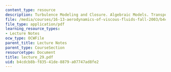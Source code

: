 ```yaml
---
content_type: resource
description: Turbulence Modeling and Closure. Algebraic Models. Transport Models
file: /media/courses/16-13-aerodynamics-of-viscous-fluids-fall-2003/b4cdcb8bf83541de8879a07747ad8fe2_lecture_29.pdf
file_type: application/pdf
learning_resource_types:
- Lecture Notes
ocw_type: OCWFile
parent_title: Lecture Notes
parent_type: CourseSection
resourcetype: Document
title: lecture_29.pdf
uid: b4cdcb8b-f835-41de-8879-a07747ad8fe2
---
```

